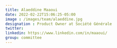 ```yaml
---
title: Alaeddine Maaoui
date: 2022-02-22T15:06:25-05:00
image : /images/team/alaeddine.jpg
designation : Product Owner at Société Générale
twitter:
linkedin: https://www.linkedin.com/in/maaoui/
group: committee
---
```



